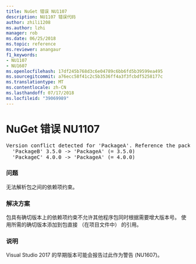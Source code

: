 ```yaml
---
title: NuGet 错误 NU1107
description: NU1107 错误代码
author: zhili1208
ms.author: lzhi
manager: rob
ms.date: 06/25/2018
ms.topic: reference
ms.reviewer: anangaur
f1_keywords:
- NU1107
- NU1607
ms.openlocfilehash: 17df245b768d3c6e04789c6bb6fd5b39599ea495
ms.sourcegitcommit: a76ecc58f41c2c5b3536ff4a3f3fcbdf5258177c
ms.translationtype: MT
ms.contentlocale: zh-CN
ms.lasthandoff: 07/17/2018
ms.locfileid: "39069989"
---
```

# <a name="nuget-error-nu1107"></a>NuGet 错误 NU1107

<pre>Version conflict detected for 'PackageA'. Reference the package directly from the project to resolve this issue.<br/>  'PackageB' 3.5.0 -> 'PackageA' (= 3.5.0)<br/>  'PackageC' 4.0.0 -> 'PackageA' (= 4.0.0)</pre>

### <a name="issue"></a>问题
无法解析包之间的依赖项约束。

### <a name="solution"></a>解决方案
包具有确切版本上的依赖项约束不允许其他程序包同时根据需要增大版本号。 使用所需的确切版本添加到包直接 （在项目文件中） 的引用。

### <a name="note"></a>说明
Visual Studio 2017 的早期版本可能会报告过此作为警告 (NU1607)。

